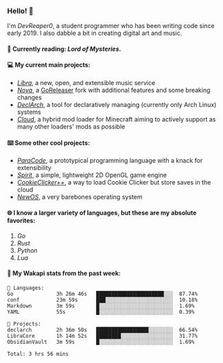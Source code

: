 ### Hello! 👋

I'm _DevReaper0_, a student programmer who has been writing code since early 2019. I also dabble a bit in creating digital art and music.

#### 📖 Currently reading: *Lord of Mysteries*.

#### 💻 My current main projects:

-   _[Libra](https://github.com/LibraMusic)_, a new, open, and extensible music service
-   _[Nova](https://github.com/LibraMusic/Nova)_, a [GoReleaser](https://github.com/goreleaser/goreleaser) fork with additional features and some breaking changes
-   _[DeclArch](https://github.com/DevReaper0/declarch)_, a tool for declaratively managing (currently only Arch Linux) systems
-   _[Cloud](https://github.com/CloudLoaderMC/CloudLoader)_, a hybrid mod loader for Minecraft aiming to actively support as many other loaders' mods as possible

#### ⌨️ Some other cool projects:

-   _[ParaCode](https://github.com/ParaCodeLang/ParaCode)_, a prototypical programming language with a knack for extensibility
-   _[Spirit](https://gitlab.com/DevReaper0/SpiritEngine)_, a simple, lightweight 2D OpenGL game engine
-   _[CookieClicker++](https://github.com/DevReaper0/CookieClickerPlusPlus)_, a way to load Cookie Clicker but store saves in the cloud
-   _[NewOS](https://github.com/DevReaper0/NewOS)_, a very barebones operating system

#### 🌐 I know a larger variety of languages, but these are my absolute favorites:

1. _Go_
2. _Rust_
3. _Python_
4. _Lua_

#### 📡 My Wakapi stats from the past week:

```text
💾 Languages:
Go              3h 26m 46s   ██████████████████████░░░  87.74%
conf            23m 59s      ███░░░░░░░░░░░░░░░░░░░░░░  10.18%
Markdown        3m 59s       █░░░░░░░░░░░░░░░░░░░░░░░░  1.69%
YAML            55s          █░░░░░░░░░░░░░░░░░░░░░░░░  0.39%

💼 Projects:
declarch        2h 36m 50s   █████████████████░░░░░░░░  66.54%
LibraCore       1h 14m 52s   ████████░░░░░░░░░░░░░░░░░  31.77%
ObsidianVault   3m 59s       █░░░░░░░░░░░░░░░░░░░░░░░░  1.69%

Total: 3 hrs 56 mins
```
